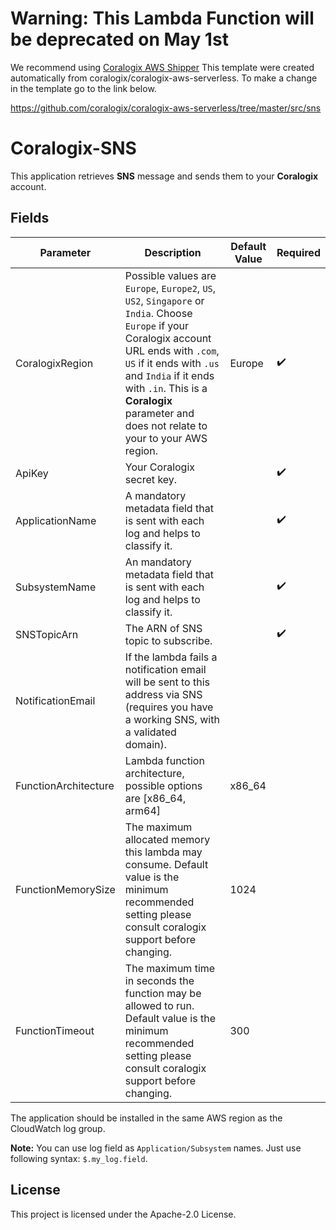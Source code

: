 # Warning: This Lambda Function will be deprecated on May 1st
We recommend using [Coralogix AWS Shipper](https://github.com/coralogix/coralogix-aws-shipper/tree/master)
This template were created automatically from coralogix/coralogix-aws-serverless.
To make a change in the template go to the link below.

https://github.com/coralogix/coralogix-aws-serverless/tree/master/src/sns


# Coralogix-SNS

This application retrieves **SNS** message and sends them to your **Coralogix** account.

## Fields

| Parameter | Description | Default Value | Required |
|---|---|---|---|
| CoralogixRegion | Possible values are `Europe`, `Europe2`, `US`, `US2`, `Singapore` or `India`. Choose `Europe` if your Coralogix account URL ends with `.com`, `US` if it ends with `.us` and `India` if it ends with `.in`. This is a **Coralogix** parameter and does not relate to your to your AWS region. | Europe | :heavy_check_mark: |
| ApiKey | Your Coralogix secret key. |   | :heavy_check_mark: |
| ApplicationName | A mandatory metadata field that is sent with each log and helps to classify it.|   | :heavy_check_mark: |
| SubsystemName | An mandatory metadata field that is sent with each log and helps to classify it.|   | :heavy_check_mark: |
| SNSTopicArn | The ARN of SNS topic to subscribe.|   | :heavy_check_mark: |
| NotificationEmail | If the lambda fails a notification email will be sent to this address via SNS (requires you have a working SNS, with a validated domain).| | |
| FunctionArchitecture | Lambda function architecture, possible options are [x86_64, arm64]| x86_64 ||
| FunctionMemorySize | The maximum allocated memory this lambda may consume. Default value is the minimum recommended setting please consult coralogix support before changing. | 1024 |  |
| FunctionTimeout | The maximum time in seconds the function may be allowed to run. Default value is the minimum recommended setting please consult coralogix support before changing. | 300 |  |

The application should be installed in the same AWS region as the CloudWatch log group.

**Note:** You can use log field as `Application/Subsystem` names. Just use following syntax: `$.my_log.field`.

## License

This project is licensed under the Apache-2.0 License.

